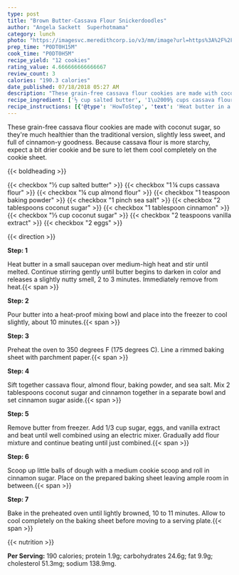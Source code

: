 ```yaml
---
type: post
title: "Brown Butter-Cassava Flour Snickerdoodles"
author: "Angela Sackett  Superhotmama"
category: lunch
photo: "https://imagesvc.meredithcorp.io/v3/mm/image?url=https%3A%2F%2Fimages.media-allrecipes.com%2Fuserphotos%2F6443375.jpg"
prep_time: "P0DT0H15M"
cook_time: "P0DT0H5M"
recipe_yield: "12 cookies"
rating_value: 4.666666666666667
review_count: 3
calories: "190.3 calories"
date_published: 07/18/2018 05:27 AM
description: "These grain-free cassava flour cookies are made with coconut sugar, so they're much healthier than the traditional version, slightly less sweet, and full of cinnamon-y goodness. Because cassava flour is more starchy, expect a bit drier cookie and be sure to let them cool completely on the cookie sheet."
recipe_ingredient: ['½ cup salted butter', '1\u2009¼ cups cassava flour', '¼ cup almond flour', '1 teaspoon baking powder', '1 pinch sea salt', '2 tablespoons coconut sugar', '1 tablespoon cinnamon', '⅓ cup coconut sugar', '2 teaspoons vanilla extract', '2 eggs']
recipe_instructions: [{'@type': 'HowToStep', 'text': 'Heat butter in a small saucepan over medium-high heat and stir until melted. Continue stirring gently until butter begins to darken in color and releases a slightly nutty smell, 2 to 3 minutes. Immediately remove from heat.\n'}, {'@type': 'HowToStep', 'text': 'Pour butter into a heat-proof mixing bowl and place into the freezer to cool slightly, about 10 minutes.\n'}, {'@type': 'HowToStep', 'text': 'Preheat the oven to 350 degrees F (175 degrees C). Line a rimmed baking sheet with parchment paper.\n'}, {'@type': 'HowToStep', 'text': 'Sift together cassava flour, almond flour, baking powder, and sea salt. Mix 2 tablespoons coconut sugar and cinnamon together in a separate bowl and set cinnamon sugar aside.\n'}, {'@type': 'HowToStep', 'text': 'Remove butter from freezer. Add 1/3 cup sugar, eggs, and vanilla extract and beat until well combined using an electric mixer. Gradually add flour mixture and continue beating until just combined.\n'}, {'@type': 'HowToStep', 'text': 'Scoop up little balls of dough with a medium cookie scoop and roll in cinnamon sugar. Place on the prepared baking sheet leaving ample room in between.\n'}, {'@type': 'HowToStep', 'text': 'Bake in the preheated oven until lightly browned, 10 to 11 minutes. Allow to cool completely on the baking sheet before moving to a serving plate.\n'}]
---
```


These grain-free cassava flour cookies are made with coconut sugar, so they're much healthier than the traditional version, slightly less sweet, and full of cinnamon-y goodness. Because cassava flour is more starchy, expect a bit drier cookie and be sure to let them cool completely on the cookie sheet. 

{{< boldheading >}}

{{< checkbox "½ cup salted butter" >}}
{{< checkbox "1 ¼ cups cassava flour" >}}
{{< checkbox "¼ cup almond flour" >}}
{{< checkbox "1 teaspoon baking powder" >}}
{{< checkbox "1 pinch sea salt" >}}
{{< checkbox "2 tablespoons coconut sugar" >}}
{{< checkbox "1 tablespoon cinnamon" >}}
{{< checkbox "⅓ cup coconut sugar" >}}
{{< checkbox "2 teaspoons vanilla extract" >}}
{{< checkbox "2  eggs" >}}


{{< direction >}}

**Step: 1**

Heat butter in a small saucepan over medium-high heat and stir until melted. Continue stirring gently until butter begins to darken in color and releases a slightly nutty smell, 2 to 3 minutes. Immediately remove from heat.{{< span >}}

**Step: 2**

Pour butter into a heat-proof mixing bowl and place into the freezer to cool slightly, about 10 minutes.{{< span >}}

**Step: 3**

Preheat the oven to 350 degrees F (175 degrees C). Line a rimmed baking sheet with parchment paper.{{< span >}}

**Step: 4**

Sift together cassava flour, almond flour, baking powder, and sea salt. Mix 2 tablespoons coconut sugar and cinnamon together in a separate bowl and set cinnamon sugar aside.{{< span >}}

**Step: 5**

Remove butter from freezer. Add 1/3 cup sugar, eggs, and vanilla extract and beat until well combined using an electric mixer. Gradually add flour mixture and continue beating until just combined.{{< span >}}

**Step: 6**

Scoop up little balls of dough with a medium cookie scoop and roll in cinnamon sugar. Place on the prepared baking sheet leaving ample room in between.{{< span >}}

**Step: 7**

Bake in the preheated oven until lightly browned, 10 to 11 minutes. Allow to cool completely on the baking sheet before moving to a serving plate.{{< span >}}

{{< nutrition >}}

**Per Serving:** 190 calories; protein 1.9g; carbohydrates 24.6g; fat 9.9g; cholesterol 51.3mg; sodium 138.9mg.